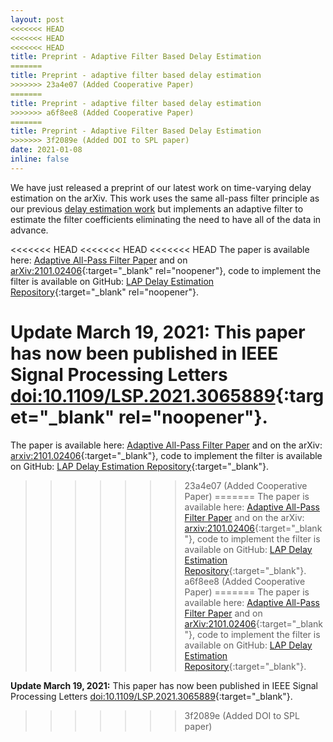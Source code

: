 ```yaml
---
layout: post
<<<<<<< HEAD
<<<<<<< HEAD
<<<<<<< HEAD
title: Preprint - Adaptive Filter Based Delay Estimation
=======
title: Preprint - adaptive filter based delay estimation
>>>>>>> 23a4e07 (Added Cooperative Paper)
=======
title: Preprint - adaptive filter based delay estimation
>>>>>>> a6f8ee8 (Added Cooperative Paper)
=======
title: Preprint - Adaptive Filter Based Delay Estimation
>>>>>>> 3f2089e (Added DOI to SPL paper)
date: 2021-01-08
inline: false
---
```


We have just released a preprint of our latest work on time-varying delay estimation on the arXiv.  This work uses the same all-pass filter principle as our previous [delay estimation work](../../research/delayestimation/) but implements an adaptive filter to estimate the filter coefficients eliminating the need to have all of the data in advance.

<<<<<<< HEAD
<<<<<<< HEAD
<<<<<<< HEAD
The paper is available here: [Adaptive All-Pass Filter Paper](../../assets/pdf/2020_AAP.pdf) and on [arXiv:2101.02406](https://arxiv.org/abs/2101.02406){:target="_blank" rel="noopener"}, code to implement the filter is available on GitHub: [LAP Delay Estimation Repository](https://github.com/beteje/LAP_DelayEstimation){:target="_blank" rel="noopener"}.

**Update March 19, 2021:** This paper has now been published in IEEE Signal Processing Letters [doi:10.1109/LSP.2021.3065889](https://doi.org/10.1109/LSP.2021.3065889){:target="_blank" rel="noopener"}.
=======
The paper is available here: [Adaptive All-Pass Filter Paper](../../assets/pdf/2020_AAP.pdf) and on the arXiv: [arxiv:2101.02406](https://arxiv.org/abs/2101.02406){:target="_blank"}, code to implement the filter is available on GitHub: [LAP Delay Estimation Repository](https://github.com/beteje/LAP_DelayEstimation){:target="_blank"}.
>>>>>>> 23a4e07 (Added Cooperative Paper)
=======
The paper is available here: [Adaptive All-Pass Filter Paper](../../assets/pdf/2020_AAP.pdf) and on the arXiv: [arxiv:2101.02406](https://arxiv.org/abs/2101.02406){:target="_blank"}, code to implement the filter is available on GitHub: [LAP Delay Estimation Repository](https://github.com/beteje/LAP_DelayEstimation){:target="_blank"}.
>>>>>>> a6f8ee8 (Added Cooperative Paper)
=======
The paper is available here: [Adaptive All-Pass Filter Paper](../../assets/pdf/2020_AAP.pdf) and on [arXiv:2101.02406](https://arxiv.org/abs/2101.02406){:target="_blank"}, code to implement the filter is available on GitHub: [LAP Delay Estimation Repository](https://github.com/beteje/LAP_DelayEstimation){:target="_blank"}.

**Update March 19, 2021:** This paper has now been published in IEEE Signal Processing Letters [doi:10.1109/LSP.2021.3065889](https://doi.org/10.1109/LSP.2021.3065889){:target="_blank"}.
>>>>>>> 3f2089e (Added DOI to SPL paper)
